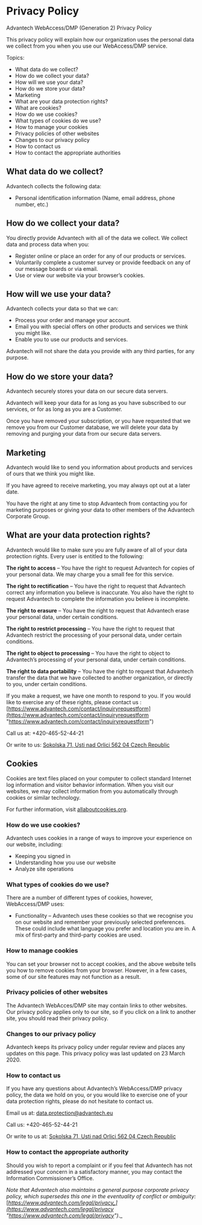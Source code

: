 # Privacy Policy

Advantech WebAccess/DMP (Generation 2) Privacy Policy

This privacy policy will explain how our organization uses the personal data we collect from you when you use our WebAccess/DMP service.

Topics:

- What data do we collect?
- How do we collect your data?
- How will we use your data?
- How do we store your data?
- Marketing
- What are your data protection rights?
- What are cookies?
- How do we use cookies?
- What types of cookies do we use?
- How to manage your cookies
- Privacy policies of other websites
- Changes to our privacy policy
- How to contact us
- How to contact the appropriate authorities

## What data do we collect?

Advantech collects the following data:

- Personal identification information (Name, email address, phone number, etc.)

## How do we collect your data?

You directly provide Advantech with all of the data we collect. We collect data and process data when you:

- Register online or place an order for any of our products or services.
- Voluntarily complete a customer survey or provide feedback on any of our message boards or via email.
- Use or view our website via your browser’s cookies.

## How will we use your data?

Advantech collects your data so that we can:

- Process your order and manage your account.
- Email you with special offers on other products and services we think you might like.
- Enable you to use our products and services.

Advantech will not share the data you provide with any third parties, for any purpose.

## How do we store your data?

Advantech securely stores your data on our secure data servers.

Advantech will keep your data for as long as you have subscribed to our services, or for as long as you are a Customer.

Once you have removed your subscription, or you have requested that we remove you from our Customer database, we will delete your data by removing and purging your data from our secure data servers.

## Marketing

Advantech would like to send you information about products and services of ours that we think you might like.

If you have agreed to receive marketing, you may always opt out at a later date.

You have the right at any time to stop Advantech from contacting you for marketing purposes or giving your data to other members of the Advantech Corporate Group.

## What are your data protection rights?

Advantech would like to make sure you are fully aware of all of your data protection rights. Every user is entitled to the following:

**The right to access** – You have the right to request Advantech for copies of your personal data. We may charge you a small fee for this service.

**The right to rectification** – You have the right to request that Advantech correct any information you believe is inaccurate. You also have the right to request Advantech to complete the information you believe is incomplete.

**The right to erasure** – You have the right to request that Advantech erase your personal data, under certain conditions.

**The right to restrict processing** – You have the right to request that Advantech restrict the processing of your personal data, under certain conditions.

**The right to object to processing** – You have the right to object to Advantech’s processing of your personal data, under certain conditions.

**The right to data portability** – You have the right to request that Advantech transfer the data that we have collected to another organization, or directly to you, under certain conditions.

If you make a request, we have one month to respond to you. If you would like to exercise any of these rights, please contact us : [https://www.advantech.com/contact/inquiryrequestform](https://www.advantech.com/contact/inquiryrequestform "https://www.advantech.com/contact/inquiryrequestform")

Call us at: +420-465-52-44-21

Or write to us: [Sokolska 71, Usti nad Orlici 562 04 Czech Republic](https://www.google.com/maps/?q=+Sokolska%2071,%20Usti%20nad%20Orlici%20562%2004%20Czech%20Republic "https://www.google.com/maps/?q=+Sokolska%2071,%20Usti%20nad%20Orlici%20562%2004%20Czech%20Republic")

## Cookies

Cookies are text files placed on your computer to collect standard Internet log information and visitor behavior information. When you visit our websites, we may collect information from you automatically through cookies or similar technology.

For further information, visit [allaboutcookies.org](http://allaboutcookies.org/ "http://allaboutcookies.org").

### **How do we use cookies?**

Advantech uses cookies in a range of ways to improve your experience on our website, including:

- Keeping you signed in
- Understanding how you use our website
- Analyze site operations

### **What types of cookies do we use?**

There are a number of different types of cookies, however, WebAccess/DMP uses:

- Functionality – Advantech uses these cookies so that we recognise you on our website and remember your previously selected preferences. These could include what language you prefer and location you are in. A mix of first-party and third-party cookies are used.

### **How to manage cookies**

You can set your browser not to accept cookies, and the above website tells you how to remove cookies from your browser. However, in a few cases, some of our site features may not function as a result.

### Privacy policies of other websites

The Advantech WebAcces/DMP site may contain links to other websites. Our privacy policy applies only to our site, so if you click on a link to another site, you should read their privacy policy.

### Changes to our privacy policy

Advantech keeps its privacy policy under regular review and places any updates on this page. This privacy policy was last updated on 23 March 2020.

### How to contact us

If you have any questions about Advantech’s WebAccess/DMP privacy policy, the data we hold on you, or you would like to exercise one of your data protection rights, please do not hesitate to contact us.

Email us at: [data.protection@advantech.eu](mailto:data.protection@advantech.eu "mailto:data.protection@advantech.eu")

Call us: +420-465-52-44-21

Or write to us at: [Sokolska 71, Usti nad Orlici 562 04 Czech Republic](https://www.google.com/maps/?q=+Sokolska%2071,%20Usti%20nad%20Orlici%20562%2004%20Czech%20Republic "https://www.google.com/maps/?q=+Sokolska%2071,%20Usti%20nad%20Orlici%20562%2004%20Czech%20Republic")

### How to contact the appropriate authority

Should you wish to report a complaint or if you feel that Advantech has not addressed your concern in a satisfactory manner, you may contact the Information Commissioner’s Office.

_Note that Advantech also maintains a general purpose corporate privacy policy, which supersedes this one in the eventuality of conflict or ambiguity:_ [_https://www.advantech.com/legal/privacy_](https://www.advantech.com/legal/privacy "https://www.advantech.com/legal/privacy")_._
